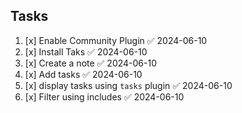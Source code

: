 ## Tasks
1. [x] Enable Community Plugin ✅ 2024-06-10
2. [x] Install Taks ✅ 2024-06-10
3. [x] Create a note ✅ 2024-06-10
4. [x] Add tasks ✅ 2024-06-10
5. [x] display tasks using `tasks` plugin ✅ 2024-06-10
6. [x] Filter using includes ✅ 2024-06-10




